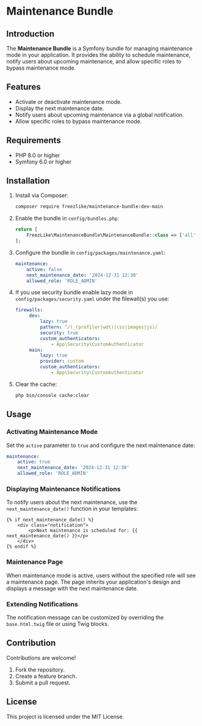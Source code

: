 
# Maintenance Bundle

## Introduction

The **Maintenance Bundle** is a Symfony bundle for managing maintenance mode in your application. 
It provides the ability to schedule maintenance, notify users about upcoming maintenance, and allow specific roles to bypass maintenance mode.

## Features

- Activate or deactivate maintenance mode.
- Display the next maintenance date.
- Notify users about upcoming maintenance via a global notification.
- Allow specific roles to bypass maintenance mode.

## Requirements

- PHP 8.0 or higher
- Symfony 6.0 or higher

## Installation

1. Install via Composer:

   ```bash
   composer require freezlike/maintenance-bundle:dev-main
   ```

2. Enable the bundle in `config/bundles.php`:

   ```php
   return [
       FreezLike\MaintenanceBundle\MaintenanceBundle::class => ['all' => true],
   ];
   ```

3. Configure the bundle in `config/packages/maintenance.yaml`:

   ```yaml
   maintenance:
       active: false
       next_maintenance_date: '2024-12-31 12:30'
       allowed_role: 'ROLE_ADMIN'
   ```
4. If you use security bundle enable lazy mode in `config/packages/security.yaml` under the filewall(s) you use:

   ```yaml
   firewalls:
        dev:
            lazy: true
            pattern: ^/(_(profiler|wdt)|css|images|js)/
            security: true
            custom_authenticators:
                - App\Security\CustomAuthenticator
        main:
            lazy: true
            provider: custom
            custom_authenticators:
                - App\Security\CustomAuthenticator
   ```

5. Clear the cache:

   ```bash
   php bin/console cache:clear
   ```

## Usage

### Activating Maintenance Mode

Set the `active` parameter to `true` and configure the next maintenance date:

```yaml
maintenance:
    active: true
    next_maintenance_date: '2024-12-31 12:30'
    allowed_role: 'ROLE_ADMIN'
```

### Displaying Maintenance Notifications

To notify users about the next maintenance, use the `next_maintenance_date()` function in your templates:

```twig
{% if next_maintenance_date() %}
    <div class="notification">
        <p>Next maintenance is scheduled for: {{ next_maintenance_date() }}</p>
    </div>
{% endif %}
```

### Maintenance Page

When maintenance mode is active, users without the specified role will see a maintenance page. The page inherits your application's design and displays a message with the next maintenance date.

### Extending Notifications

The notification message can be customized by overriding the `base.html.twig` file or using Twig blocks.

## Contribution

Contributions are welcome!

1. Fork the repository.
2. Create a feature branch.
3. Submit a pull request.

## License

This project is licensed under the MIT License.
